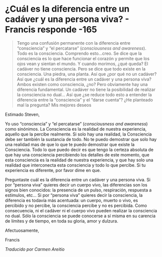# ¿Cuál es la diferencia entre un cadáver y una persona viva? - Francis responde -165

>Tengo una confusión permanente con la diferencia entre “consciencia” y “el percatarse” (_consciousness and awareness_). Todo es la consciencia. Comprendo esto…creo. Se dice que la consciencia es lo que hace funcionar el corazón y permite que los ojos vean y sientan el mundo. Y cuando morimos, ¿qué queda? El cadáver no tiene consciencia. Pero se dice que todo existe en la consciencia. Una piedra, una planta. Así que ¿por qué no un cadáver? Así que ¿cuál es la diferencia entre un cadáver y una persona viva? Ambos existen como consciencia, ¿no? Pero obviamente hay una diferencia fundamental. Un cadáver no tiene la posibilidad de realizar la consciencia no dual… Así que ¿se reduce todo esto a entender la diferencia entre la “consciencia” y el “darse cuenta”? ¿He planteado mal la pregunta? Mis mejores deseos

Estimado Steven,

Yo uso “consciencia” y “el percatarse” (_consciousness and awareness_) como sinónimos. La Consciencia es la realidad de nuestra experiencia, aquello que la percibe realmente. Si solo hay una realidad, la Consciencia debe ser también la sustancia de todo. No te puedo demostrar que solo hay una realidad mas de que lo que te puedo demostrar que existe la Consciencia. Todo lo que puedo decir es que tengo la certeza absoluta de que hay una consciencia percibiendo los detalles de este momento, que esta consciencia es la realidad de nuestra experiencia, y que hay solo una realidad que interconecta esta consciencia y todo lo que percibe. Si tu experiencia es diferente, por favor dime en que.

Preguntaste cuál es la diferencia entre un cadáver y una persona viva. Si por “persona viva” quieres decir un cuerpo vivo, las diferencias son los signos bien conocidos: la presencia de un pulso, respiración, respuesta a estímulos, etc… Si por “persona viva” quieres decir la consciencia, la diferencia es todavía más acentuada: un cuerpo, muerto o vivo, es percibido y no percibe, la consciencia percibe y no es percibida. Como consecuencia, ni el cadáver ni el cuerpo vivo pueden realizar la consciencia no dual. Sólo la consciencia se puede conocerse a sí misma en su carencia de límites y de tiempo, en toda su gloria, amor y dulzura.

Afectuosamente,

Francis

_Traducido por Carmen Areitio_